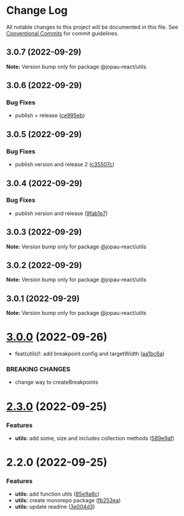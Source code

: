 # Change Log

All notable changes to this project will be documented in this file.
See [Conventional Commits](https://conventionalcommits.org) for commit guidelines.

## 3.0.7 (2022-09-29)

**Note:** Version bump only for package @jopau-react/utils





## 3.0.6 (2022-09-29)


### Bug Fixes

* publish + release ([ce995eb](http://jopau-react/commits/ce995ebf77c706080a52174eaf9e048aed93529c))





## 3.0.5 (2022-09-29)


### Bug Fixes

* publish version and release 2 ([c35507c](http://jopau-react/commits/c35507cf0edb9f6257b17e94eb973e396aefcf03))





## 3.0.4 (2022-09-29)

### Bug Fixes

- publish version and release ([9fab1e7](http://jopau-react/commits/9fab1e7255b1fbbbd3f6b7e7ead9c4782c764c89))

## 3.0.3 (2022-09-29)

**Note:** Version bump only for package @jopau-react/utils

## 3.0.2 (2022-09-29)

**Note:** Version bump only for package @jopau-react/utils

## 3.0.1 (2022-09-29)

**Note:** Version bump only for package @jopau-react/utils

# [3.0.0](http://jopau-react/compare/@jopau-react/utils@2.3.0...@jopau-react/utils@3.0.0) (2022-09-26)

- feat(utils)!: add breakpoint config and targetWidth ([aa1bc6a](http://jopau-react/commits/aa1bc6a23ff1f8c391101aeae66de0a81c82c6b5))

### BREAKING CHANGES

- change way to createBreakpoints

# [2.3.0](http://jopau-react/compare/@jopau-react/utils@2.2.0...@jopau-react/utils@2.3.0) (2022-09-25)

### Features

- **utils:** add some, size and includes collection methods ([589e9af](http://jopau-react/commits/589e9af6e6082470c5926eaff944caca38e9fb15))

# 2.2.0 (2022-09-25)

### Features

- **utils:** add function utils ([85e9a8c](http://jopau-react/commits/85e9a8ce7d8630c971a3755b41a1c1e64d158ebb))
- **utils:** create monorepo package ([fb253ea](http://jopau-react/commits/fb253ea5c9a367bf71d0a2f95bdaf6f46a043503))
- **utils:** update readme ([3e004d3](http://jopau-react/commits/3e004d3c836f53f0cf7ada82cbe581982d34729a))
